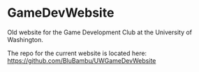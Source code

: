 # GameDevWebsite
Old website for the Game Development Club at the University of Washington.

The repo for the current website is located here: https://github.com/BluBambu/UWGameDevWebsite
